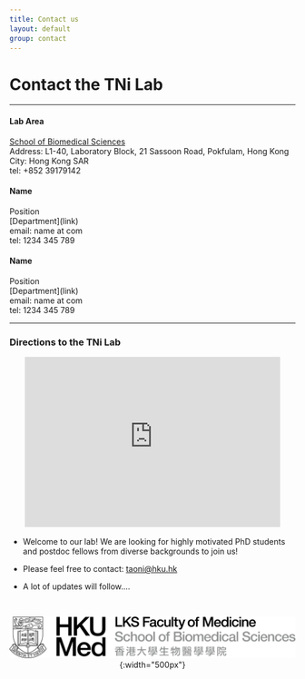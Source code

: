 ```yaml
---
title: Contact us
layout: default
group: contact
---
```


# Contact the TNi Lab


---
<div class="row" markdown="1">

<div class="col-md-4 col-ms-4">

#### Lab Area
  [School of Biomedical Sciences ](https://www.sbms.hku.hk/)<br>
  Address: L1-40, Laboratory Block, 21 Sassoon Road, Pokfulam, Hong Kong <br> 
  City: Hong Kong SAR<br>
  tel: +852 39179142

</div>

<div class="col-md-4 col-ms-4">
  <h4> Name</h4>
  Position<br>
  [Department](link)<br>
  email: name at com<br>
  tel: 1234 345 789<br>
<!--   <h4>Ying Wang, Ph.D.</h4>
  Assistant Professor<br>
  [Department of Pharmacology](https://med.sustech.edu.cn/about/yxsz/id/44.html?lang=zh-cn)<br>
  [School of Medicine](https://med.sustech.edu.cn/index.html?lang=en-us)<br>
  South University of Science and Technology 
  Shenzhen, Zip Code xxx <br>
  email: xxxx (at) xxxx.edu.cn <br>
  tel: 123 456 789 -->
</div>

<div class="col-md-4 col-ms-4">

  <h4> Name</h4>
  Position<br>
  [Department](link)<br>
  email: name at com<br>
  tel: 1234 345 789<br>

</div>

</div>

---



<div class="row">



<div class="col-md-5 col-ms-5">

### Directions to the TNi Lab


<div align="center">
<!-- <iframe jsname="L5Fo6c" class="YMEQtf" style="justify-content: center;" sandbox="allow-scripts allow-popups allow-forms allow-same-origin allow-popups-to-escape-sandbox allow-downloads" aria-label="Map, Li Ka Shing Faculty of Medicine, The University of Hong Kong (HKUMed)" src="https://maps-api-ssl.google.com/maps?hl=en-US&amp;ll=22.267136,114.128507&amp;output=embed&amp;q=21+Sassoon+Rd,+Pok+Fu+Lam,+Hong+Kong+(Li+Ka+Shing+Faculty+of+Medicine,+The+University+of+Hong+Kong+(HKUMed))&amp;z=17" allowfullscreen="" frameborder="0"></iframe>
 -->

<iframe
  width="450"
  height="300"
  style="border:0"
  loading="lazy"
  allowfullscreen
   src="https://maps-api-ssl.google.com/maps?hl=en-US&amp;ll=22.267136,114.128507&amp;output=embed&amp;q=21+Sassoon+Rd,+Pok+Fu+Lam,+Hong+Kong+(Li+Ka+Shing+Faculty+of+Medicine,+The+University+of+Hong+Kong+(HKUMed))&amp;z=17" >
</iframe>

</div>
</div>

<div class="col-md-7 col-ms-7">

* Welcome to our lab! We are looking for highly motivated PhD students and postdoc fellows from diverse backgrounds to join us!   

* Please feel free to contact: taoni@hku.hk

* A lot of updates will follow....   

<br>


<div align="center">

![logo](/docs/assets/images/hkumed.png){:width="500px"}
</div>

</div>
</div>


